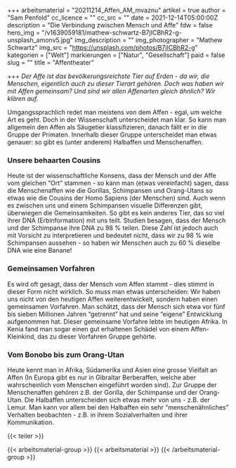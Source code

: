+++
arbeitsmaterial = "20211214_Affen_AM_mvaznu"
artikel = true
author = "Sam Penfold"
cc_licence = ""
cc_src = ""
date = 2021-12-14T05:00:00Z
description = "Die Verbindung zwischen Mensch und Affe"
fdw = false
hero_img = "/v1639059181/mathew-schwartz-B7jICBhR2-g-unsplash_amonv5.jpg"
img_description = ""
img_photographer = "Mathew Schwartz"
img_src = "https://unsplash.com/photos/B7jICBhR2-g"
kategorien = ["Welt"]
markierungen = ["Natur", "Gesellschaft"]
paid = false
slug = ""
title = "Affentheater"

+++
_Der Affe ist das bevölkerungsreichste Tier auf Erden - da wir, die Menschen, eigentlich auch zu dieser Tierart gehören. Doch was haben wir mit Affen gemeinsam? Und sind wir allen Affenarten gleich ähnlich? Wir klären auf._

Umgangssprachlich redet man meistens von dem Affen - egal, um welche Art es geht. Doch in der Wissenschaft unterscheidet man klar. So kann man allgemein den Affen als Säugetier klassifizieren, danach fällt er in die Gruppe der Primaten. Innerhalb dieser Gruppe unterscheidet man etwas genauer: so gibt es (unter anderem) Halbaffen und Menschenaffen.

### Unsere behaarten Cousins

Heute ist der wissenschaftliche Konsens, dass der Mensch und der Affe vom gleichen “Ort” stammen - so kann man (etwas vereinfacht) sagen, dass die Menschenaffen wie die Gorillas, Schimpansen und Orang-Utans so etwas wie die Cousins der Homo Sapiens (der Menschen) sind. Auch wenn es zwischen uns und einem Schimpansen visuelle Differenzen gibt, überwiegen die Gemeinsamkeiten. So gibt es kein anderes Tier, das so viel ihrer DNA (Erbinformation) mit uns teilt. Studien besagen, dass der Mensch und der Schimpanse ihre DNA zu 98 % teilen. Diese Zahl ist jedoch auch mit Vorsicht zu interpretieren und bedeutet nicht, dass wir zu 98 % wie Schimpansen aussehen - so haben wir Menschen auch zu 60 % dieselbe DNA wie eine Banane!

### Gemeinsamen Vorfahren

Es wird oft gesagt, dass der Mensch vom Affen stammt - dies stimmt in dieser Form nicht wirklich. So muss man etwas unterscheiden: Wir haben uns nicht von den heutigen Affen weiterentwickelt, sondern haben einen gemeinsamen Vorfahren. Man schätzt, dass der Mensch sich etwa vor fünf bis sieben Millionen Jahren “getrennt” hat und seine “eigene” Entwicklung aufgenommen hat. Dieser gemeinsame Vorfahre lebte im heutigen Afrika. In Kenia fand man sogar einen gut erhaltenen Schädel von einem Affen-Kleinkind, das zu dieser Vorfahren Gruppe gehörte.

### Vom Bonobo bis zum Orang-Utan

Heute kennt man in Afrika, Südamerika und Asien eine grosse Vielfalt an Affen (In Europa gibt es nur in Gibraltar Berberaffen, welche aber wahrscheinlich vom Menschen eingeführt worden sind). Zur Gruppe der Menschenaffen gehören z.B. der Gorilla, der Schimpanse und der Orang-Utan. Die Halbaffen unterscheiden sich etwas mehr von uns - z.B. der Lemur. Man kann vor allem bei den Halbaffen ein sehr “menschenähnliches” Verhalten beobachten - z.B. in ihrem Sozialverhalten und ihrer Kommunikation.

{{< teiler >}}

{{< arbeitsmaterial-group >}}
{{< arbeitsmaterial >}}
{{< /arbeitsmaterial-group >}}